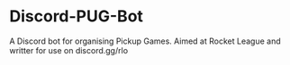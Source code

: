 # Discord-PUG-Bot
A Discord bot for organising Pickup Games. Aimed at Rocket League and writter for use on discord.gg/rlo
